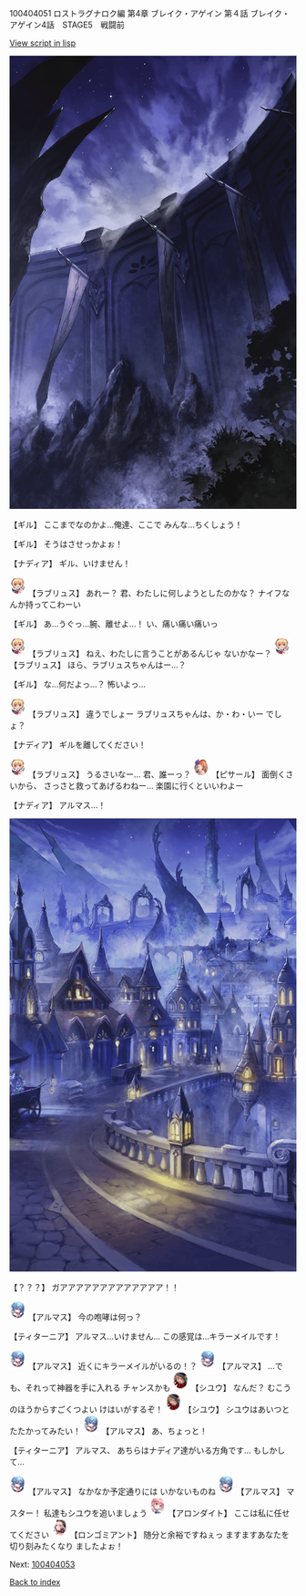 100404051 ロストラグナロク編 第4章 ブレイク・アゲイン 第４話 ブレイク・アゲイン4話　STAGE5　戦闘前

[View script in lisp](../scripts/100404051.txt)

![101_south_wall.png](../images/backgrounds/101_south_wall.png)

【ギル】
ここまでなのかよ…俺達、ここで
みんな…ちくしょう！

【ギル】
そうはさせっかよぉ！

【ナディア】
ギル、いけません！

<img src="../images/units/3200311.png" alt="3200311.png" height="34"/>
【ラブリュス】
あれー？
君、わたしに何しようとしたのかな？
ナイフなんか持ってこわーい

【ギル】
あ…うぐっ…腕、離せよ…！
い、痛い痛い痛いっ

<img src="../images/units/3200311.png" alt="3200311.png" height="34"/>
【ラブリュス】
ねえ、わたしに言うことがあるんじゃ
ないかなー？

<img src="../images/units/3200311.png" alt="3200311.png" height="34"/>
【ラブリュス】
ほら、ラブリュスちゃんはー…？

【ギル】
な…何だよっ…？
怖いよっ…

<img src="../images/units/3200311.png" alt="3200311.png" height="34"/>
【ラブリュス】
違うでしょー
ラブリュスちゃんは、か・わ・いー
でしょ？

【ナディア】
ギルを離してください！

<img src="../images/units/3200311.png" alt="3200311.png" height="34"/>
【ラブリュス】
うるさいなー…
君、誰ーっ？

<img src="../images/units/3302011.png" alt="3302011.png" height="34"/>
【ピサール】
面倒くさいから、
さっさと救ってあげるわねー…
楽園に行くといいわよー

【ナディア】
アルマス…！

![101_city_night3.png](../images/backgrounds/101_city_night3.png)

【？？？】
ガアアアアアアアアアアアアア！！

<img src="../images/units/3103811.png" alt="3103811.png" height="34"/>
【アルマス】
今の咆哮は何っ？

【ティターニア】
アルマス…いけません…
この感覚は…キラーメイルです！

<img src="../images/units/3103811.png" alt="3103811.png" height="34"/>
【アルマス】
近くにキラーメイルがいるの！？

<img src="../images/units/3103811.png" alt="3103811.png" height="34"/>
【アルマス】
…でも、それって神器を手に入れる
チャンスかも

<img src="../images/units/3201911.png" alt="3201911.png" height="34"/>
【シユウ】
なんだ？
むこうのほうからすごくつよい
けはいがするぞ！

<img src="../images/units/3201911.png" alt="3201911.png" height="34"/>
【シユウ】
シユウはあいつとたたかってみたい！

<img src="../images/units/3103811.png" alt="3103811.png" height="34"/>
【アルマス】
あ、ちょっと！

【ティターニア】
アルマス、
あちらはナディア達がいる方角です…
もしかして…

<img src="../images/units/3103811.png" alt="3103811.png" height="34"/>
【アルマス】
なかなか予定通りには
いかないものね

<img src="../images/units/3103811.png" alt="3103811.png" height="34"/>
【アルマス】
マスター！
私達もシユウを追いましょう

<img src="../images/units/3100711.png" alt="3100711.png" height="34"/>
【アロンダイト】
ここは私に任せてください

<img src="../images/units/3301011.png" alt="3301011.png" height="34"/>
【ロンゴミアント】
随分と余裕ですねぇっ
ますますあなたを切り刻みたくなり
ましたよぉ！

Next: [100404053](100404053.md)

[Back to index](index.md)
